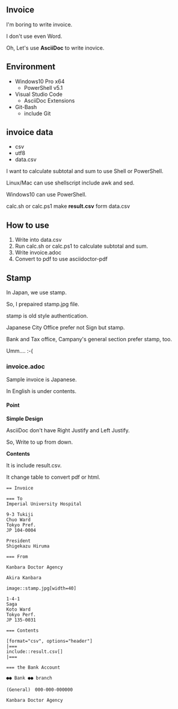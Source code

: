 Invoice
--------

I'm boring to write invoice.

I don't use even Word.

Oh, Let's use **AsciiDoc** to write inovice.

## Environment

- Windows10 Pro x64
    - PowerShell v5.1
- Visual Studio Code
    - AsciiDoc Extensions
- Git-Bash
    - include Git

## invoice data

- csv
- utf8
- data.csv

I want to calculate subtotal and sum to use Shell or PowerShell.

Linux/Mac can use shellscript include awk and sed.

Windows10 can use PowerShell.

calc.sh or calc.ps1 make **result.csv** form data.csv


## How to use

1. Write into data.csv
2. Run calc.sh or calc.ps1 to calculate subtotal and sum.
3. Write invoice.adoc
4. Convert to pdf to use asciidoctor-pdf

## Stamp

In Japan, we use stamp.

So, I prepaired stamp.jpg file.

stamp is old style authentication.

Japanese City Office prefer not Sign but stamp.

Bank and Tax office, Campany's general section prefer stamp, too.

Umm.... :-(

### invoice.adoc

Sample invoice is Japanese.

In English is under contents.

#### Point

**Simple Design**

AsciiDoc don't have Right Justify and Left Justify. 

So, Write to up from down.

**Contents**

It is include result.csv.

It change table to convert pdf or html.

```
== Invoice

=== To
Imperial University Hospital

9-3 Tukiji
Chuo Ward
Tokyo Pref.
JP 104-0004

President
Shigekazu Hiruma

=== From

Kanbara Doctor Agency

Akira Kanbara

image::stamp.jpg[width=40]

1-4-1
Saga
Koto Ward
Tokyo Perf.
JP 135-0031

=== Contents

[format="csv", options="header"]
|===
include::result.csv[]
|===

=== the Bank Account

●● Bank ●● branch

(General)　000-000-000000

Kanbara Doctor Agency

```
